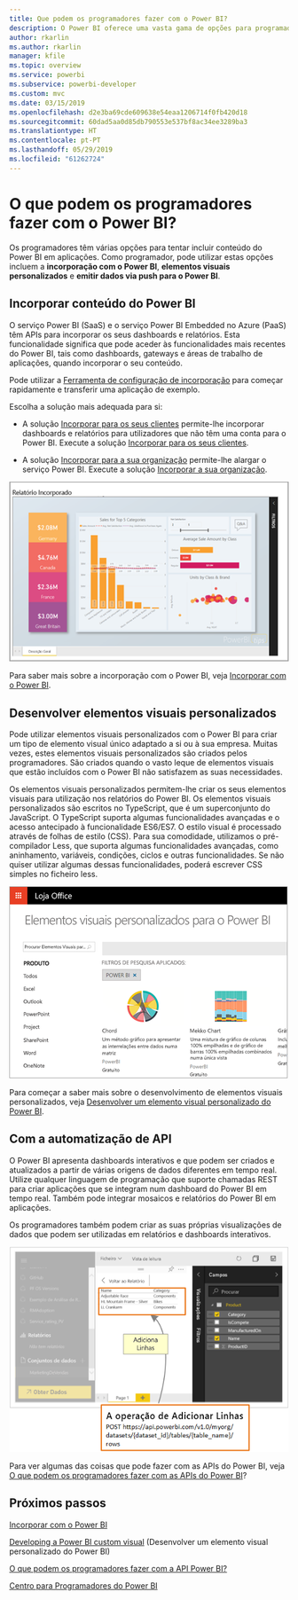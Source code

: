 ```yaml
---
title: Que podem os programadores fazer com o Power BI?
description: O Power BI oferece uma vasta gama de opções para programadores. Isto varia, desde a incorporação aos elementos visuais personalizados e conjuntos de dados de transmissão em fluxo.
author: rkarlin
ms.author: rkarlin
manager: kfile
ms.topic: overview
ms.service: powerbi
ms.subservice: powerbi-developer
ms.custom: mvc
ms.date: 03/15/2019
ms.openlocfilehash: d2e3ba69cde609638e54eaa1206714f0fb420d18
ms.sourcegitcommit: 60dad5aa0d85db790553e537bf8ac34ee3289ba3
ms.translationtype: HT
ms.contentlocale: pt-PT
ms.lasthandoff: 05/29/2019
ms.locfileid: "61262724"
---
```

# <a name="what-can-developers-do-with-power-bi"></a>O que podem os programadores fazer com o Power BI?

Os programadores têm várias opções para tentar incluir conteúdo do Power BI em aplicações. Como programador, pode utilizar estas opções incluem a **incorporação com o Power BI**, **elementos visuais personalizados** e **emitir dados via push para o Power BI**.

## <a name="embedding-power-bi-content"></a>Incorporar conteúdo do Power BI

O serviço Power BI (SaaS) e o serviço Power BI Embedded no Azure (PaaS) têm APIs para incorporar os seus dashboards e relatórios. Esta funcionalidade significa que pode aceder às funcionalidades mais recentes do Power BI, tais como dashboards, gateways e áreas de trabalho de aplicações, quando incorporar o seu conteúdo.

Pode utilizar a [Ferramenta de configuração de incorporação](https://aka.ms/embedsetup) para começar rapidamente e transferir uma aplicação de exemplo.

Escolha a solução mais adequada para si:

* A solução [Incorporar para os seus clientes](embedding.md#embedding-for-your-customers) permite-lhe incorporar dashboards e relatórios para utilizadores que não têm uma conta para o Power BI. Execute a solução [Incorporar para os seus clientes](https://aka.ms/embedsetup/AppOwnsData).

* A solução [Incorporar para a sua organização](embedding.md#embedding-for-your-organization) permite-lhe alargar o serviço Power BI. Execute a solução [Incorporar a sua organização](https://aka.ms/embedsetup/UserOwnsData).

![Exemplo de PBIE](media/what-can-you-do/what-can-you-do-02.png)

Para saber mais sobre a incorporação com o Power BI, veja [Incorporar com o Power BI](embedding.md).

## <a name="developing-custom-visuals"></a>Desenvolver elementos visuais personalizados

Pode utilizar elementos visuais personalizados com o Power BI para criar um tipo de elemento visual único adaptado a si ou à sua empresa. Muitas vezes, estes elementos visuais personalizados são criados pelos programadores. São criados quando o vasto leque de elementos visuais que estão incluídos com o Power BI não satisfazem as suas necessidades.

Os elementos visuais personalizados permitem-lhe criar os seus elementos visuais para utilização nos relatórios do Power BI. Os elementos visuais personalizados são escritos no TypeScript, que é um superconjunto do JavaScript. O TypeScript suporta algumas funcionalidades avançadas e o acesso antecipado à funcionalidade ES6/ES7. O estilo visual é processado através de folhas de estilo (CSS). Para sua comodidade, utilizamos o pré-compilador Less, que suporta algumas funcionalidades avançadas, como aninhamento, variáveis, condições, ciclos e outras funcionalidades. Se não quiser utilizar algumas dessas funcionalidades, poderá escrever CSS simples no ficheiro less.

![Exemplo de CV](media/what-can-you-do/powerbi-custom-visual-store.png)

Para começar a saber mais sobre o desenvolvimento de elementos visuais personalizados, veja [Desenvolver um elemento visual personalizado do Power BI](custom-visual-develop-tutorial.md).

## <a name="using-api-automation"></a>Com a automatização de API

O Power BI apresenta dashboards interativos e que podem ser criados e atualizados a partir de várias origens de dados diferentes em tempo real. Utilize qualquer linguagem de programação que suporte chamadas REST para criar aplicações que se integram num dashboard do Power BI em tempo real. Também pode integrar mosaicos e relatórios do Power BI em aplicações.

Os programadores também podem criar as suas próprias visualizações de dados que podem ser utilizadas em relatórios e dashboards interativos.

![Exemplo de dados emitidos via push](media/what-can-you-do/powerbi-push-data.png)

Para ver algumas das coisas que pode fazer com as APIs do Power BI, veja [O que podem os programadores fazer com as APIs do Power BI](overview-of-power-bi-rest-api.md)?

## <a name="next-steps"></a>Próximos passos

[Incorporar com o Power BI](embedding.md)  

[Developing a Power BI custom visual](https://microsoft.github.io/PowerBI-visuals/docs/step-by-step-lab/developing-a-power-bi-custom-visual/) (Desenvolver um elemento visual personalizado do Power BI)

[O que podem os programadores fazer com a API Power BI?](overview-of-power-bi-rest-api.md)

[Centro para Programadores do Power BI](https://powerbi.microsoft.com/developers/)